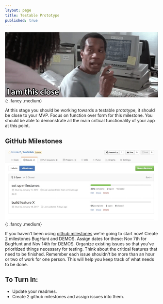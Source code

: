 ```yaml
---
layout: page
title: Testable Prototype
published: true
---
```



![](img/thisclose.gif){: .fancy .medium}


At this stage you should be working towards a testable prototype,  it should be close to your MVP. Focus on function over form for this milestone.  You should be able to demonstrate all the main critical functionality of your app at this point.

## GitHub Milestones

![](img/milestonesview.jpg){: .fancy .medium}

If you haven't been using [github milestones](https://help.github.com/articles/creating-and-editing-milestones-for-issues-and-pull-requests/) we're going to start now! Create 2 milestones BugHunt and DEMOS. Assign dates for these: Nov 7th for BugHunt and Nov 14th for DEMOS.  Organize existing issues so that you've prioritized things necessary for testing.  Think about the critical features that need to be finished.  Remember each issue shouldn't be more than an hour or two of work for one person. This will help you keep track of what needs to be done.


## To Turn In:
* Update your readmes.
* Create 2 github milestones and assign issues into them.
